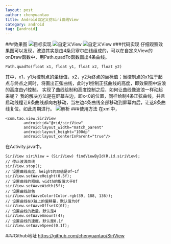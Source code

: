 ```yaml
---
layout: post
author: chenyuantao
title: Android自定义仿Siri曲线View
category: android
tag: [android]
---
```


###效果图
![目标实现](http://img.ui.cn/data/file/2/4/0/236042.gif?imageView2/2/w/900/q/90)
![自定义View](http://img.blog.csdn.net/20160616230719521)
![自定义View](http://img.blog.csdn.net/20160616230739130)
###代码实现
仔细观察效果图可以发现，波浪其实是由4条贝塞尔曲线组成的，可以在自定义View的onDraw函数中，用Path.quadTo函数画出4条曲线。

	Path.quadTo(float x1, float y1, float x2, float y2)

其中，x1，y1为控制点的坐标值，x2，y2为终点的坐标值；当控制点的x1位于起点与终点之间时，将画出正弦曲线，此时y1控制正弦曲线的高度，即效果图中波浪的高度由y1控制。
实现了曲线绘制和高度控制之后，如何让曲线像波浪一样动起来呢？
我的解决方法是在屏幕左边，即x<0的位置，同样绘制4条正弦曲线，并且启动线程让8条曲线都向右移动，当左边4条曲线全部移动到屏幕内后，让这8条曲线复位。如此周期进行。
![解析](http://img.blog.csdn.net/20160616232218323)
###使用方法
在xml中，

	<com.tao.view.SiriView
	        android:id="@+id/siriView"
	        android:layout_width="match_parent"
	        android:layout_height="100dp"
	        android:layout_centerInParent="true"/>

在Activity.java中，

	SiriView siriView = (SiriView) findViewById(R.id.siriView);
	// 停止波浪曲线
	siriView.stop();
	// 设置曲线高度，height的取值是0f~1f
	siriView.setWaveHeight(0.5f);
	// 设置曲线的粗细，width的取值大于0f
	siriView.setWaveWidth(5f);
	// 设置曲线颜色
	siriView.setWaveColor(Color.rgb(39, 188, 136));
	// 设置曲线在X轴上的偏移量，默认值为0f
	siriView.setWaveOffsetX(0f);
	// 设置曲线的数量，默认是4
	siriView.setWaveAmount(4);
	// 设置曲线的速度，默认是0.1f
	siriView.setWaveSpeed(0.1f);

###Github地址
https://github.com/chenyuantao/SiriView


       


